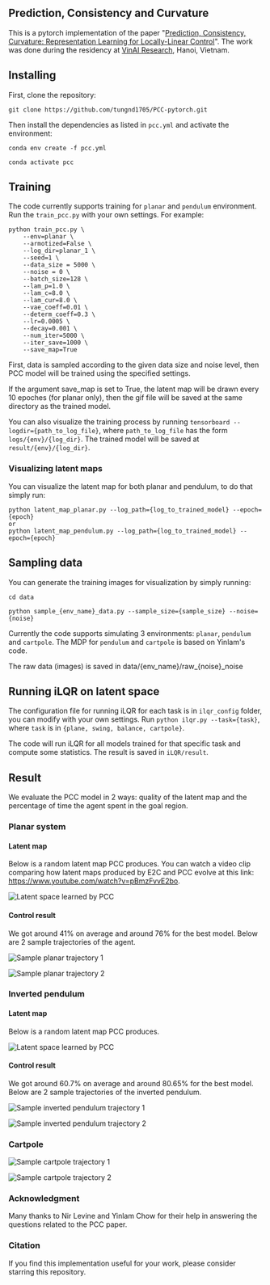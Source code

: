 ## Prediction, Consistency and Curvature

This is a pytorch implementation of the paper "[Prediction, Consistency, Curvature: Representation Learning for Locally-Linear Control](https://arxiv.org/abs/1909.01506)". The work was done during the residency at [VinAI Research](https://vinai.io), Hanoi, Vietnam.

## Installing

First, clone the repository:

```
git clone https://github.com/tungnd1705/PCC-pytorch.git
```

Then install the dependencies as listed in `pcc.yml` and activate the environment:

```
conda env create -f pcc.yml

conda activate pcc
```

## Training

The code currently supports training for ``planar`` and ``pendulum`` environment. Run the ``train_pcc.py`` with your own settings. For example:

```
python train_pcc.py \
    --env=planar \
    --armotized=False \
    --log_dir=planar_1 \
    --seed=1 \
    --data_size = 5000 \
    --noise = 0 \
    --batch_size=128 \
    --lam_p=1.0 \
    --lam_c=8.0 \
    --lam_cur=8.0 \
    --vae_coeff=0.01 \
    --determ_coeff=0.3 \
    --lr=0.0005 \
    --decay=0.001 \
    --num_iter=5000 \
    --iter_save=1000 \
    --save_map=True
```

First, data is sampled according to the given data size and noise level, then PCC model will be trained using the specified settings.

If the argument save_map is set to True, the latent map will be drawn every 10 epoches (for planar only), then the gif file will be saved at the  same directory as the trained model.

You can also visualize the training process by running ``tensorboard --logdir={path_to_log_file}``, where ``path_to_log_file`` has the form ``logs/{env}/{log_dir}``. The trained model will be saved at ``result/{env}/{log_dir}``.

### Visualizing latent maps

You can visualize the latent map for both planar and pendulum, to do that simply run:

```
python latent_map_planar.py --log_path={log_to_trained_model} --epoch={epoch}
or 
python latent_map_pendulum.py --log_path={log_to_trained_model} --epoch={epoch}
```

## Sampling data

You can generate the training images for visualization by simply running:

```
cd data

python sample_{env_name}_data.py --sample_size={sample_size} --noise={noise}
```

Currently the code supports simulating 3 environments: `planar`, `pendulum` and `cartpole`. The MDP for `pendulum` and `cartpole` is based on Yinlam's code.

The raw data (images) is saved in data/{env_name}/raw\_{noise}\_noise

## Running iLQR on latent space

The configuration file for running iLQR for each task is in ``ilqr_config`` folder, you can modify with your own settings. Run ``python ilqr.py --task={task}``, where ``task`` is in ``{plane, swing, balance, cartpole}``.

The code will run iLQR for all models trained for that specific task and compute some statistics. The result is saved in ``iLQR/result``.

## Result
We evaluate the PCC model in 2 ways: quality of the latent map and the percentage of time the agent spent in the goal region.
### Planar system

#### Latent map
Below is a random latent map PCC produces. You can watch a video clip comparing how latent maps produced by E2C and PCC evolve at this link: https://www.youtube.com/watch?v=pBmzFvvE2bo.

![Latent space learned by PCC](sample_results/latent_map_sample.png)

#### Control result
We got around 41% on average and around 76% for the best model. Below are 2 sample trajectories of the agent.

![Sample planar trajectory 1](sample_results/planar_1.gif)

![Sample planar trajectory 2](sample_results/planar_2.gif)

### Inverted pendulum

#### Latent map

Below is a random latent map PCC produces.

![Latent space learned by PCC](sample_results/latent_map_pend.png)

#### Control result

We got around 60.7% on average and around 80.65% for the best model. Below are 2 sample trajectories of the inverted pendulum.

![Sample inverted pendulum trajectory 1](sample_results/pendulum_1.gif)

![Sample inverted pendulum trajectory 2](sample_results/pendulum_2.gif)
### Cartpole

![Sample cartpole trajectory 1](sample_results/cartpole_1.gif)

![Sample cartpole trajectory 2](sample_results/cartpole_2.gif)

### Acknowledgment

Many thanks to Nir Levine and Yinlam Chow for their help in answering the questions related to the PCC paper.

### Citation

If you find this implementation useful for your work, please consider starring this repository.
